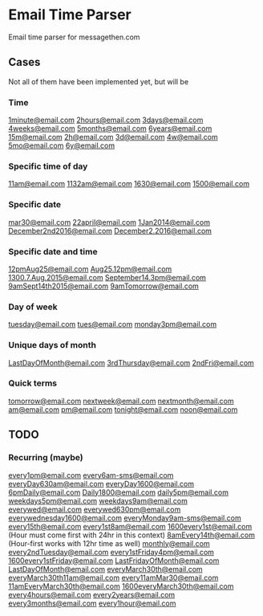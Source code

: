Email Time Parser
==================

Email time parser for messagethen.com


## Cases

Not all of them have been implemented yet, but will be

### Time

1minute@email.com
2hours@email.com
3days@email.com
4weeks@email.com
5months@email.com
6years@email.com
15m@email.com
2h@email.com
3d@email.com
4w@email.com
5mo@email.com
6y@email.com

### Specific time of day

11am@email.com
1132am@email.com
1630@email.com
1500@email.com

### Specific date

mar30@email.com
22april@email.com
1Jan2014@email.com
December2nd2016@email.com
December2.2016@email.com

### Specific date and time

12pmAug25@email.com
Aug25.12pm@email.com
1300.7.Aug.2015@email.com
September14.3pm@email.com
9amSept14th2015@email.com
9amTomorrow@email.com


### Day of week

tuesday@email.com
tues@email.com
monday3pm@email.com


### Unique days of month

LastDayOfMonth@email.com
3rdThursday@email.com
2ndFri@email.com


### Quick terms

tomorrow@email.com
nextweek@email.com
nextmonth@email.com
am@email.com
pm@email.com
tonight@email.com
noon@email.com


## TODO 


### Recurring (maybe)

every1pm@email.com
every6am-sms@email.com
everyDay630am@email.com
everyDay1600@email.com
6pmDaily@email.com
Daily1800@email.com
daily5pm@email.com
weekdays5pm@email.com
weekdays9am@email.com
everywed@email.com
everywed630pm@email.com
everywednesday1600@email.com
everyMonday9am-sms@email.com 
every15th@email.com
every1st8am@email.com
1600every1st@email.com (Hour must come first with 24hr in this context)
8amEvery14th@email.com (Hour-first works with 12hr time as well)
monthly@email.com
every2ndTuesday@email.com
every1stFriday4pm@email.com
1600every1stFriday@email.com
LastFridayOfMonth@email.com
LastDayOfMonth@email.com
everyMarch30th@email.com
everyMarch30th11am@email.com
every11amMar30@email.com
11amEveryMarch30th@email.com
1600everyMarch30th@email.com 
every4hours@email.com
every2years@email.com
every3months@email.com
every1hour@email.com


